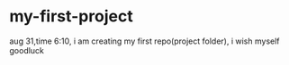 # my-first-project
aug 31,time 6:10, i am creating my first repo(project folder), i wish myself goodluck
